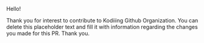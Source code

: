 Hello!

Thank you for interest to contribute to Kodiiing Github Organization.
You can delete this placeholder text and fill it with information regarding
the changes you made for this PR. Thank you.